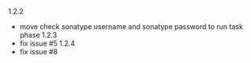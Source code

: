 1.2.2
- move check sonatype username and sonatype password to run task phase
1.2.3
- fix issue #5
1.2.4
- fix issue #8
